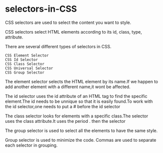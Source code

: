 # selectors-in-CSS
CSS selectors are used to select the content you want to style. 

CSS selectors select HTML elements according to its id, class, type, attribute.

There are several different types of selectors in CSS.

    CSS Element Selector
    CSS Id Selector
    CSS Class Selector
    CSS Universal Selector
    CSS Group Selector

The element selector selects the HTML element by its name.If we happen to add another element with a different name,it wont be affected.

The id selector uses the id attribute of an HTML tag to find the specific element.The id needs to be unnique so that it is easily found.To work with the id selector,one needs to put a # before the id selector

The class selector looks for elements with a specific class.The selector uses the class attribute.It uses the period . then the selector

The group selector is used to select all the elements to have the same style.

Group selector is used to minimize the code. Commas are used to separate each selector in grouping.
